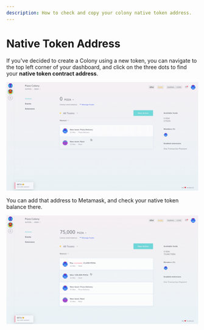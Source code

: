 ```yaml
---
description: How to check and copy your colony native token address.
---
```


# Native Token Address

If you've decided to create a Colony using a new token, you can navigate to the top left corner of your dashboard, and click on the three dots to find your **native token contract address**.

![How to find your native token contract address in Colony.](../../assets/NativeTokenAddress.gif)

You can add that address to Metamask, and check your native token balance there.

![](../../assets/AddTokenMetamask.gif)

